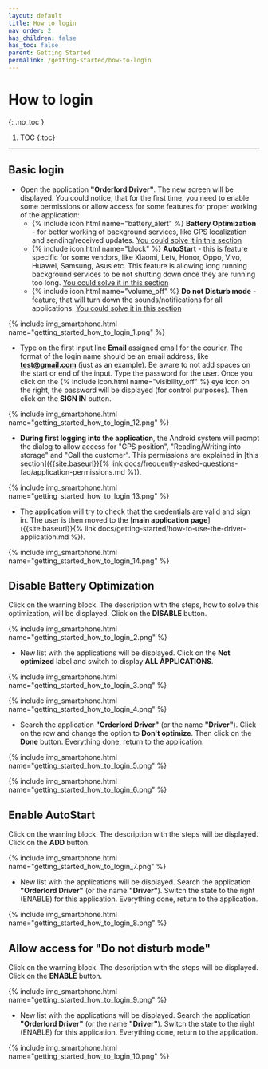 ```yaml
---
layout: default
title: How to login
nav_order: 2
has_children: false
has_toc: false
parent: Getting Started
permalink: /getting-started/how-to-login
---
```


# How to login
{: .no_toc }

1. TOC
{:toc}

---

## Basic login
- Open the application **"Orderlord Driver"**. The new screen will be displayed. You could notice, that for the first time, you need to enable some permissions or allow access for some features for proper working of the application:
	- {% include icon.html name="battery_alert" %} **Battery Optimization** - for better working of background services, like GPS localization and sending/received updates. [You could solve it in this section](#disable-battery-optimization)
	- {% include icon.html name="block" %} **AutoStart** - this is feature specific for some vendors, like Xiaomi, Letv, Honor, Oppo, Vivo, Huawei, Samsung, Asus etc. This feature is allowing long running background services to be not shutting down once they are running too long. [You could solve it in this section](#enable-autostart)
	- {% include icon.html name="volume_off" %} **Do not Disturb mode** - feature, that will turn down the sounds/notifications for all applications. [You could solve it in this section](#allow-access-for-do-not-disturb-mode)

{% include img_smartphone.html name="getting_started_how_to_login_1.png" %}

- Type on the first input line **Email** assigned email for the courier. The format of the login name should be an email address, like **test@gmail.com** (just as an example). Be aware to not add spaces on the start or end of the input. Type the password for the user. Once you click on the {% include icon.html name="visibility_off" %} eye icon on the right, the password will be displayed (for control purposes). Then click on the <span class="text-orange-200">**SIGN IN**</span> button.

{% include img_smartphone.html name="getting_started_how_to_login_12.png" %}

- **During first logging into the application**, the Android system will prompt the dialog to allow access for "GPS position", "Reading/Writing into storage" and "Call the customer". This permissions are explained in [this section]({{site.baseurl}}{% link docs/frequently-asked-questions-faq/application-permissions.md %}).

{% include img_smartphone.html name="getting_started_how_to_login_13.png" %}

- The application will try to check that the credentials are valid and sign in. The user is then moved to the [**main application page**]({{site.baseurl}}{% link docs/getting-started/how-to-use-the-driver-application.md %}).

{% include img_smartphone.html name="getting_started_how_to_login_14.png" %}

## Disable Battery Optimization
Click on the warning block. The description with the steps, how to solve this optimization, will be displayed. Click on the <span class="text-green-200">**DISABLE**</span> button.

{% include img_smartphone.html name="getting_started_how_to_login_2.png" %}

- New list with the applications will be displayed. Click on the <span class="text-blue-100">**Not optimized**</span> label and switch to display **ALL APPLICATIONS**.

{% include img_smartphone.html name="getting_started_how_to_login_3.png" %}

{% include img_smartphone.html name="getting_started_how_to_login_4.png" %}

- Search the application **"Orderlord Driver"** (or the name **"Driver"**). Click on the row and change the option to **Don't optimize**. Then click on the <span class="text-blue-100">**Done**</span> button. Everything done, return to the application.

{% include img_smartphone.html name="getting_started_how_to_login_5.png" %}

{% include img_smartphone.html name="getting_started_how_to_login_6.png" %}

## Enable AutoStart
Click on the warning block. The description with the steps will be displayed. Click on the <span class="text-green-200">**ADD**</span> button.

{% include img_smartphone.html name="getting_started_how_to_login_7.png" %}

- New list with the applications will be displayed. Search the application **"Orderlord Driver"** (or the name **"Driver"**). Switch the state to the right (ENABLE) for this application. Everything done, return to the application.

{% include img_smartphone.html name="getting_started_how_to_login_8.png" %}

## Allow access for "Do not disturb mode"
Click on the warning block. The description with the steps will be displayed. Click on the <span class="text-green-200">**ENABLE**</span> button.

{% include img_smartphone.html name="getting_started_how_to_login_9.png" %}

- New list with the applications will be displayed. Search the application **"Orderlord Driver"** (or the name **"Driver"**). Switch the state to the right (ENABLE) for this application. Everything done, return to the application.

{% include img_smartphone.html name="getting_started_how_to_login_10.png" %}
